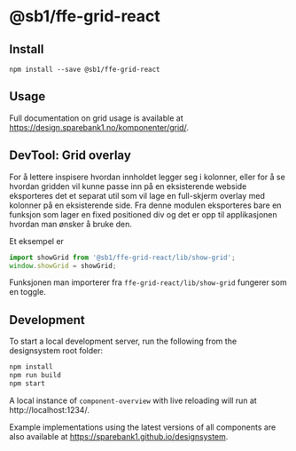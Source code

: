 # @sb1/ffe-grid-react

## Install

```
npm install --save @sb1/ffe-grid-react
```

## Usage

Full documentation on grid usage is available at https://design.sparebank1.no/komponenter/grid/.

## DevTool: Grid overlay

For å lettere inspisere hvordan innholdet legger seg i kolonner, eller for å se hvordan gridden vil kunne passe inn på en eksisterende webside eksporteres det et separat util som vil lage en full-skjerm overlay med kolonner på en eksisterende side. Fra denne modulen eksporteres bare en funksjon som lager en fixed positioned div og det er opp til applikasjonen hvordan man ønsker å bruke den.

Et eksempel er

```javascript
import showGrid from '@sb1/ffe-grid-react/lib/show-grid';
window.showGrid = showGrid;
```

Funksjonen man importerer fra `ffe-grid-react/lib/show-grid` fungerer som en toggle.

## Development

To start a local development server, run the following from the designsystem root folder:

```bash
npm install
npm run build
npm start
```

A local instance of `component-overview` with live reloading will run at http://localhost:1234/.

Example implementations using the latest versions of all components are also available at https://sparebank1.github.io/designsystem.
